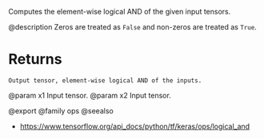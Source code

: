 Computes the element-wise logical AND of the given input tensors.

@description
Zeros are treated as `False` and non-zeros are treated as `True`.

# Returns
    Output tensor, element-wise logical AND of the inputs.

@param x1 Input tensor.
@param x2 Input tensor.

@export
@family ops
@seealso
+ <https://www.tensorflow.org/api_docs/python/tf/keras/ops/logical_and>
